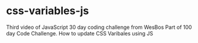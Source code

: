 # css-variables-js

Third video of JavaScript 30 day coding challenge from WesBos Part of 100 day Code Challenge.
How to update CSS Varibales using JS
